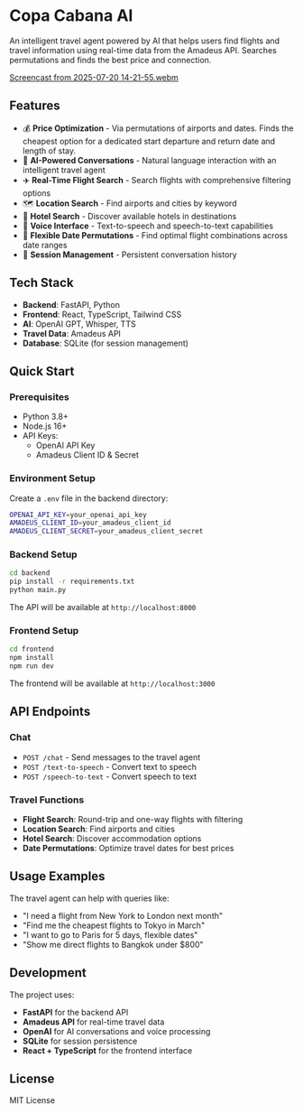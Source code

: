 # Copa Cabana AI

An intelligent travel agent powered by AI that helps users find flights and travel information using real-time data from the Amadeus API. Searches permutations and finds the best price and connection.

[Screencast from 2025-07-20 14-21-55.webm](https://github.com/user-attachments/assets/113a94ca-dd1b-4223-bf91-70a6ffe81d54)


## Features

- 💰 **Price Optimization** - Via permutations of airports and dates. Finds the cheapest option for a dedicated start departure and return date and length of stay.
- 🤖 **AI-Powered Conversations** - Natural language interaction with an intelligent travel agent
- ✈️ **Real-Time Flight Search** - Search flights with comprehensive filtering options
- 🗺️ **Location Search** - Find airports and cities by keyword
- 🏨 **Hotel Search** - Discover available hotels in destinations
- 🎤 **Voice Interface** - Text-to-speech and speech-to-text capabilities
- 📅 **Flexible Date Permutations** - Find optimal flight combinations across date ranges
- 🔄 **Session Management** - Persistent conversation history

## Tech Stack

- **Backend**: FastAPI, Python
- **Frontend**: React, TypeScript, Tailwind CSS
- **AI**: OpenAI GPT, Whisper, TTS
- **Travel Data**: Amadeus API
- **Database**: SQLite (for session management)

## Quick Start

### Prerequisites

- Python 3.8+
- Node.js 16+
- API Keys:
  - OpenAI API Key
  - Amadeus Client ID & Secret

### Environment Setup

Create a `.env` file in the backend directory:

```bash
OPENAI_API_KEY=your_openai_api_key
AMADEUS_CLIENT_ID=your_amadeus_client_id
AMADEUS_CLIENT_SECRET=your_amadeus_client_secret
```

### Backend Setup

```bash
cd backend
pip install -r requirements.txt
python main.py
```

The API will be available at `http://localhost:8000`

### Frontend Setup

```bash
cd frontend
npm install
npm run dev
```

The frontend will be available at `http://localhost:3000`

## API Endpoints

### Chat
- `POST /chat` - Send messages to the travel agent
- `POST /text-to-speech` - Convert text to speech
- `POST /speech-to-text` - Convert speech to text

### Travel Functions
- **Flight Search**: Round-trip and one-way flights with filtering
- **Location Search**: Find airports and cities
- **Hotel Search**: Discover accommodation options
- **Date Permutations**: Optimize travel dates for best prices

## Usage Examples

The travel agent can help with queries like:
- "I need a flight from New York to London next month"
- "Find me the cheapest flights to Tokyo in March"
- "I want to go to Paris for 5 days, flexible dates"
- "Show me direct flights to Bangkok under $800"

## Development

The project uses:
- **FastAPI** for the backend API
- **Amadeus API** for real-time travel data
- **OpenAI** for AI conversations and voice processing
- **SQLite** for session persistence
- **React + TypeScript** for the frontend interface

## License

MIT License
